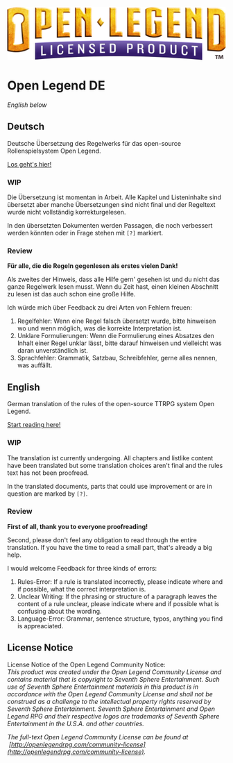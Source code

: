![Open Legend Licensed Product Logo Gold](open_legend_licensed_logo_gold.webp)
# Open Legend DE
*English below*
## Deutsch
Deutsche Übersetzung des Regelwerks für das open-source Rollenspielsystem Open Legend.

[Los geht's hier!](./src/Kapitel-0_Einfuehrung.md)
### WIP
Die Übersetzung ist momentan in Arbeit. Alle Kapitel und Listeninhalte sind übersetzt aber manche Übersetzungen sind nicht final und der Regeltext wurde nicht vollständig korrekturgelesen.

In den übersetzten Dokumenten werden Passagen, die noch verbessert werden könnten oder in Frage stehen mit `[?]` markiert.
### Review
**Für alle, die die Regeln gegenlesen als erstes vielen Dank!**

Als zweites der Hinweis, dass alle Hilfe gern' gesehen ist und du nicht das ganze Regelwerk lesen musst. Wenn du Zeit hast, einen kleinen Abschnitt zu lesen ist das auch schon eine große Hilfe.

Ich würde mich über Feedback zu drei Arten von Fehlern freuen:
1. Regelfehler: Wenn eine Regel falsch übersetzt wurde, bitte hinweisen wo und wenn möglich, was die korrekte Interpretation ist.
2. Unklare Formulierungen: Wenn die Formulierung eines Absatzes den Inhalt einer Regel unklar lässt, bitte darauf hinweisen und vielleicht was daran unverständlich ist.
3. Sprachfehler: Grammatik, Satzbau, Schreibfehler, gerne alles nennen, was auffällt.
## English
German translation of the rules of the open-source TTRPG system Open Legend.

[Start reading here!](./src/Kapitel-0_Einfuehrung.md)
### WIP
The translation ist currently undergoing. All chapters and listlike content have been translated but some translation choices aren't final and the rules text has not been proofread.

In the translated documents, parts that could use improvement or are in question are marked by `[?]`.
### Review
**First of all, thank you to everyone proofreading!**

Second, please don't feel any obligation to read through the entire translation. If you have the time to read a small part, that's already a big help.

I would welcome Feedback for three kinds of errors:
1. Rules-Error: If a rule is translated incorrectly, please indicate where and if possible, what the correct interpretation is.
2. Unclear Writing: If the phrasing or structure of a paragraph leaves the content of a rule unclear, please indicate where and if possible what is confusing about the wording.
3. Language-Error: Grammar, sentence structure, typos, anything you find is appreaciated.
## License Notice
License Notice of the Open Legend Community Notice:  
*This product was created under the Open Legend Community License and contains material that is copyright to Seventh Sphere Entertainment. Such use of Seventh Sphere Entertainment materials in this product is in accordance with the Open Legend Community License and shall not be construed as a challenge to the intellectual property rights reserved by Seventh Sphere Entertainment. Seventh Sphere Entertainment and Open Legend RPG and their respective logos are trademarks of Seventh Sphere Entertainment in the U.S.A. and other countries.*
  
*The full-text Open Legend Community License can be found at  [http://openlegendrpg.com/community-license](http://openlegendrpg.com/community-license).*